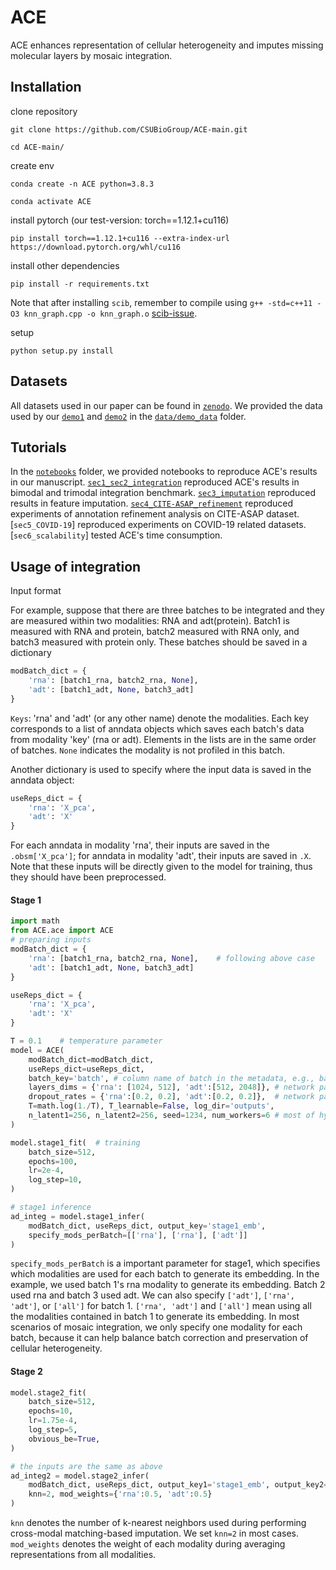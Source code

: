 # ACE
ACE enhances representation of cellular heterogeneity and imputes missing molecular layers by mosaic integration.

## Installation
clone repository

`git clone https://github.com/CSUBioGroup/ACE-main.git`

`cd ACE-main/`

create env

`conda create -n ACE python=3.8.3`

`conda activate ACE`

install pytorch (our test-version: torch==1.12.1+cu116)

`pip install torch==1.12.1+cu116 --extra-index-url https://download.pytorch.org/whl/cu116`

install other dependencies

`pip install -r requirements.txt`

Note that after installing `scib`, remember to compile using `g++ -std=c++11 -O3 knn_graph.cpp -o knn_graph.o` [scib-issue](https://github.com/theislab/scib/issues/375).

setup

`python setup.py install`

## Datasets
All datasets used in our paper can be found in [`zenodo`](). We provided the data used by our [`demo1`](./notebooks/demo_integration.ipynb) and [`demo2`](./notebooks/demo_imputation.ipynb) in the [`data/demo_data`](./data/demo_data) folder.

## Tutorials
In the [`notebooks`](./notebooks) folder, we provided notebooks to reproduce ACE's results in our manuscript.
[`sec1_sec2_integration`](./notebooks/sec1_sec2_integration) reproduced ACE's results in bimodal and trimodal integration benchmark.
[`sec3_imputation`](./notebooks/sec3_imputation) reproduced results in feature imputation. 
[`sec4_CITE-ASAP_refinement`](./notebooks/sec4_CITE-ASAP_refinement) reproduced experiments of annotation refinement analysis on CITE-ASAP dataset. 
[`sec5_COVID-19`] reproduced experiments on COVID-19 related datasets.
[`sec6_scalability`] tested ACE's time consumption. 

## Usage of integration
Input format

For example, suppose that there are three batches to be integrated and they are measured within two modalities: RNA and adt(protein). Batch1 is measured with RNA and protein, batch2 measured with RNA only, and batch3 measured with protein only. These batches should be saved in a dictionary
```Python
modBatch_dict = {
    'rna': [batch1_rna, batch2_rna, None],
    'adt': [batch1_adt, None, batch3_adt] 
}
```
`Keys`: 'rna' and 'adt' (or any other name) denote the modalities. Each key corresponds to a list of anndata objects which saves each batch's data from modality 'key' (rna or adt). Elements in the lists are in the same order of batches. `None` indicates the modality is not profiled in this batch. 

Another dictionary is used to specify where the input data is saved in the anndata object:
```Python
useReps_dict = {
    'rna': 'X_pca',
    'adt': 'X'
}
```
For each anndata in modality 'rna', their inputs are saved in the `.obsm['X_pca']`; for anndata in modality 'adt', their inputs are saved in `.X`. Note that these inputs will be directly given to the model for training, thus they should have been preprocessed.  

#### Stage 1
```Python
import math
from ACE.ace import ACE
# preparing inputs
modBatch_dict = {
    'rna': [batch1_rna, batch2_rna, None],    # following above case
    'adt': [batch1_adt, None, batch3_adt] 
}

useReps_dict = {
    'rna': 'X_pca',
    'adt': 'X'
}

T = 0.1    # temperature parameter
model = ACE(
    modBatch_dict=modBatch_dict,  
    useReps_dict=useReps_dict,  
    batch_key='batch', # column name of batch in the metadata, e.g., batch1_rna.obs['batch'] = 'batch1'
    layers_dims = {'rna': [1024, 512], 'adt':[512, 2048]}, # network params for each modality
    dropout_rates = {'rna':[0.2, 0.2], 'adt':[0.2, 0.2]},  # network params for each modality
    T=math.log(1./T), T_learnable=False, log_dir='outputs',
    n_latent1=256, n_latent2=256, seed=1234, num_workers=6 # most of hyper-params can be fixed 
)

model.stage1_fit(  # training 
    batch_size=512,
    epochs=100,
    lr=2e-4, 
    log_step=10, 
)

# stage1 inference
ad_integ = model.stage1_infer(
    modBatch_dict, useReps_dict, output_key='stage1_emb', 
    specify_mods_perBatch=[['rna'], ['rna'], ['adt']]
)
```

`specify_mods_perBatch` is a important parameter for stage1, which specifies which modalities are used for each batch to generate its embedding. In the example, we used batch 1's rna modality to generate its embedding. Batch 2 used rna and batch 3 used adt. We can also specify `['adt']`, `['rna', 'adt']`, or `['all']` for batch 1. `['rna', 'adt']` and `['all']` mean using all the modalities contained in batch 1 to generate its embedding. In most scenarios of mosaic integration, we only specify one modality for each batch, because it can help balance batch correction and preservation of cellular heterogeneity. 

#### Stage 2
```Python
model.stage2_fit(
    batch_size=512,
    epochs=10,
    lr=1.75e-4, 
    log_step=5, 
    obvious_be=True,
)

# the inputs are the same as above
ad_integ2 = model.stage2_infer(
    modBatch_dict, useReps_dict, output_key1='stage1_emb', output_key2='stage2_emb', 
    knn=2, mod_weights={'rna':0.5, 'adt':0.5}
)
```

`knn` denotes the number of k-nearest neighbors used during performing cross-modal matching-based imputation. We set `knn=2` in most cases. `mod_weights` denotes the weight of each modality during averaging representations from all modalities. 